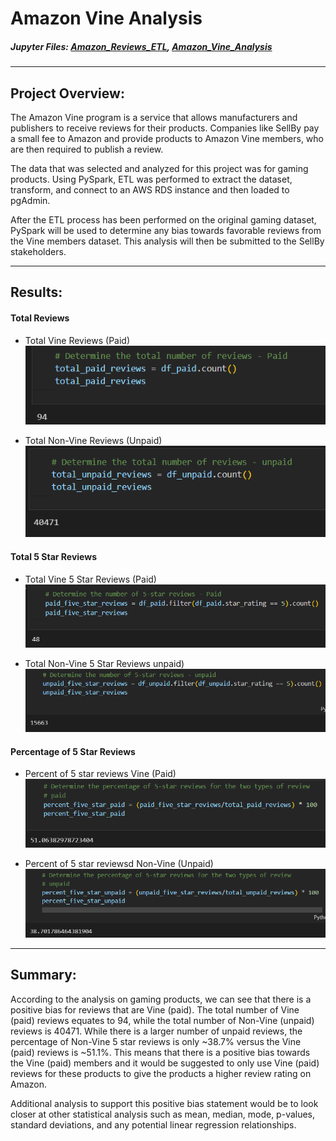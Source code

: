 # Amazon Vine Analysis

##### Jupyter Files: [Amazon_Reviews_ETL](Amazon_Reviews_ETL.ipynb), [Amazon_Vine_Analysis](Amazon_Vine_Analysis.ipynb)

---

## Project Overview:

The Amazon Vine program is a service that allows manufacturers and publishers to receive reviews for their products. Companies like SellBy pay a small fee to Amazon and provide products to Amazon Vine members, who are then required to publish a review.

The data that was selected and analyzed for this project was for gaming products. Using PySpark, ETL was performed to extract the dataset, transform, and connect to an AWS RDS instance and then loaded to pgAdmin.

After the ETL process has been performed on the original gaming dataset, PySpark will be used to determine any bias towards favorable reviews from the Vine members dataset. This analysis will then be submitted to the SellBy stakeholders.

---

## Results:

#### Total Reviews

- Total Vine Reviews (Paid)
  ![total_paid_reviews](images/total_paid_reviews.png)

- Total Non-Vine Reviews (Unpaid)
  ![total_unpaid_reviews](images/total_unpaid_reviews.png)

#### Total 5 Star Reviews

- Total Vine 5 Star Reviews (Paid)
  ![paid_five_star_reviews](images/paid_five_star_reviews.png)

- Total Non-Vine 5 Star Reviews unpaid)
  ![unpaid_five_star_reviews](images/unpaid_five_star_reviews.png)

#### Percentage of 5 Star Reviews

- Percent of 5 star reviews Vine (Paid)
  ![percent_five_star_paid](images/percent_five_star_paid.png)

- Percent of 5 star reviewsd Non-Vine (Unpaid)
  ![percent_five_star_unpaid](images/percent_five_star_unpaid.png)

---

## Summary:

According to the analysis on gaming products, we can see that there is a positive bias for reviews that are Vine (paid). The total number of Vine (paid) reviews equates to 94, while the total number of Non-Vine (unpaid) reviews is 40471. While there is a larger number of unpaid reviews, the percentage of Non-Vine 5 star reviews is only ~38.7% versus the Vine (paid) reviews is ~51.1%. This means that there is a positive bias towards the Vine (paid) members and it would be suggested to only use Vine (paid) reviews for these products to give the products a higher review rating on Amazon.

Additional analysis to support this positive bias statement would be to look closer at other statistical analysis such as mean, median, mode, p-values, standard deviations, and any potential linear regression relationships.
